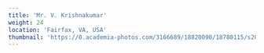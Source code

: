 ```yaml
---
title: 'Mr. V. Krishnakumar'
weight: 24
location: 'Fairfax, VA, USA'
thumbnail: 'https://0.academia-photos.com/3166689/18820090/18780115/s200_k.kalyanasundaram.jpg'
---
```

